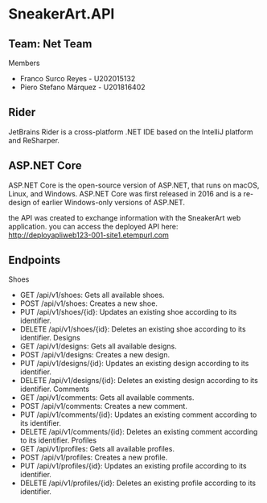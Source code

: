 # SneakerArt.API
## Team: Net Team
Members
* Franco Surco Reyes - U202015132
* Piero Stefano Márquez - U201816402
## Rider
JetBrains Rider is a cross-platform .NET IDE based on the IntelliJ platform and ReSharper.

## ASP.NET Core
ASP.NET Core is the open-source version of ASP.NET, that runs on macOS, Linux, and Windows. ASP.NET Core was first released in 2016 and is a re-design of earlier Windows-only versions of ASP.NET.

the API was created to exchange information with the SneakerArt web application.
you can access the deployed API here: http://deployapliweb123-001-site1.etempurl.com

## Endpoints
Shoes
* GET /api/v1/shoes: Gets all available shoes.
 * POST /api/v1/shoes: Creates a new shoe.
 * PUT /api/v1/shoes/{id}: Updates an existing shoe according to its identifier.
 * DELETE /api/v1/shoes/{id}: Deletes an existing shoe according to its identifier.
Designs
*  GET /api/v1/designs: Gets all available designs.
*  POST /api/v1/designs: Creates a new design.
*  PUT /api/v1/designs/{id}: Updates an existing design according to its identifier.
*  DELETE /api/v1/designs/{id}: Deletes an existing design according to its identifier.
 Comments
*  GET /api/v1/comments: Gets all available comments.
 * POST /api/v1/comments: Creates a new comment.
  * PUT /api/v1/comments/{id}: Updates an existing comment according to its identifier.
 * DELETE /api/v1/comments/{id}: Deletes an existing comment according to its identifier.
Profiles
*  GET /api/v1/profiles: Gets all available profiles.
*  POST /api/v1/profiles: Creates a new profile.
*  PUT /api/v1/profiles/{id}: Updates an existing profile according to its identifier.
*  DELETE /api/v1/profiles/{id}: Deletes an existing profile according to its identifier.
